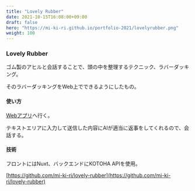 ```yaml
---
title: "Lovely Rubber"
date: 2021-10-15T16:08:00+09:00
draft: false
hero: "https://mi-ki-ri.github.io/portfolio-2021/lovelyrubber.png"
weight: 100
---
```


### Lovely Rubber

ゴム製のアヒルと会話することで、頭の中を整理するテクニック、ラバーダッキング。

そのラバーダッキングをWeb上でできるようにしたもの。

#### 使い方

[Webアプリ](https://mi-ki-ri.github.io/lovely-rubber/)へ行く。

テキストエリアに入力して送信した内容にAIが適当に返事をしてくれるので、会話する。

#### 技術

フロントにはNuxt、バックエンドにKOTOHA APIを使用。

[https://github.com/mi-ki-ri/lovely-rubber](https://github.com/mi-ki-ri/lovely-rubber)
